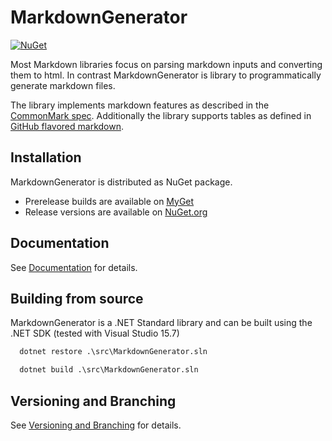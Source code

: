 # MarkdownGenerator

[![NuGet](https://img.shields.io/nuget/v/Grynwald.MarkdownGenerator.svg)](https://www.nuget.org/packages/Grynwald.MarkdownGenerator)

Most Markdown libraries focus on parsing markdown inputs and converting them to html.
In contrast MarkdownGenerator is library to programmatically generate markdown files.

The library implements markdown features as described in the [CommonMark spec](https://spec.commonmark.org/0.28/).
Additionally the library supports tables as defined in [GitHub flavored markdown](https://github.github.com/gfm/).

## Installation

MarkdownGenerator is distributed as NuGet package.

- Prerelease builds are available on [MyGet](https://www.myget.org/feed/ap0llo-markdown-generator/package/nuget/Grynwald.MarkdownGenerator)
- Release versions are available on [NuGet.org](https://www.nuget.org/packages/Grynwald.MarkdownGenerator)

## Documentation

See [Documentation](./docs/README.md) for details.

## Building from source

MarkdownGenerator is a .NET Standard library and can be built using the .NET SDK (tested with Visual Studio 15.7)

```bat
  dotnet restore .\src\MarkdownGenerator.sln

  dotnet build .\src\MarkdownGenerator.sln
```

## Versioning and Branching

See [Versioning and Branching](./docs/versioning.md) for details.
